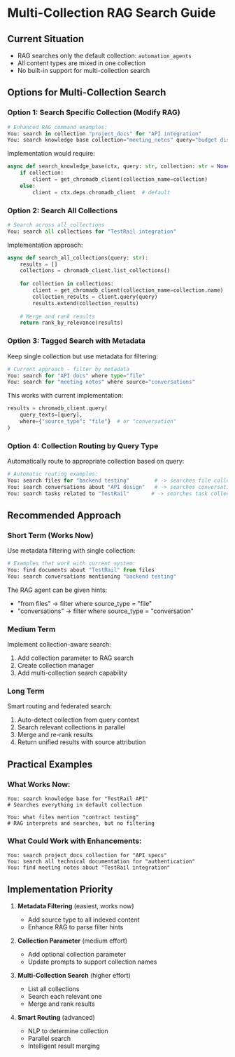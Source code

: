 # Multi-Collection RAG Search Guide

## Current Situation
- RAG searches only the default collection: `automation_agents`
- All content types are mixed in one collection
- No built-in support for multi-collection search

## Options for Multi-Collection Search

### Option 1: Search Specific Collection (Modify RAG)
```python
# Enhanced RAG command examples:
You: search in collection "project_docs" for "API integration"
You: search knowledge base collection="meeting_notes" query="budget discussion"
```

Implementation would require:
```python
async def search_knowledge_base(ctx, query: str, collection: str = None):
    if collection:
        client = get_chromadb_client(collection_name=collection)
    else:
        client = ctx.deps.chromadb_client  # default
```

### Option 2: Search All Collections
```python
# Search across all collections
You: search all collections for "TestRail integration"
```

Implementation approach:
```python
async def search_all_collections(query: str):
    results = []
    collections = chromadb_client.list_collections()
    
    for collection in collections:
        client = get_chromadb_client(collection_name=collection.name)
        collection_results = client.query(query)
        results.extend(collection_results)
    
    # Merge and rank results
    return rank_by_relevance(results)
```

### Option 3: Tagged Search with Metadata
Keep single collection but use metadata for filtering:
```python
# Current approach - filter by metadata
You: search for "API docs" where type="file"
You: search for "meeting notes" where source="conversations"
```

This works with current implementation:
```python
results = chromadb_client.query(
    query_texts=[query],
    where={"source_type": "file"}  # or "conversation"
)
```

### Option 4: Collection Routing by Query Type
Automatically route to appropriate collection based on query:
```python
# Automatic routing examples:
You: search files for "backend testing"        # -> searches file collection
You: search conversations about "API design"   # -> searches conversation collection
You: search tasks related to "TestRail"       # -> searches task collection
```

## Recommended Approach

### Short Term (Works Now)
Use metadata filtering with single collection:
```python
# Examples that work with current system:
You: find documents about "TestRail" from files
You: search conversations mentioning "backend testing"
```

The RAG agent can be given hints:
- "from files" → filter where source_type = "file"
- "conversations" → filter where source_type = "conversation"

### Medium Term
Implement collection-aware search:
1. Add collection parameter to RAG search
2. Create collection manager
3. Add multi-collection search capability

### Long Term
Smart routing and federated search:
1. Auto-detect collection from query context
2. Search relevant collections in parallel
3. Merge and re-rank results
4. Return unified results with source attribution

## Practical Examples

### What Works Now:
```
You: search knowledge base for "TestRail API"
# Searches everything in default collection

You: what files mention "contract testing"  
# RAG interprets and searches, but no filtering
```

### What Could Work with Enhancements:
```
You: search project_docs collection for "API specs"
You: search all technical documentation for "authentication"
You: find meeting notes about "TestRail integration"
```

## Implementation Priority

1. **Metadata Filtering** (easiest, works now)
   - Add source type to all indexed content
   - Enhance RAG to parse filter hints

2. **Collection Parameter** (medium effort)
   - Add optional collection parameter
   - Update prompts to support collection names

3. **Multi-Collection Search** (higher effort)
   - List all collections
   - Search each relevant one
   - Merge and rank results

4. **Smart Routing** (advanced)
   - NLP to determine collection
   - Parallel search
   - Intelligent result merging